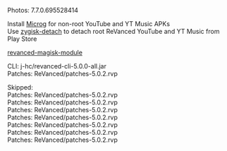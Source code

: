 Photos: 7.7.0.695528414  

Install [Microg](https://github.com/ReVanced/GmsCore/releases) for non-root YouTube and YT Music APKs  
Use [zygisk-detach](https://github.com/j-hc/zygisk-detach) to detach root ReVanced YouTube and YT Music from Play Store  

[revanced-magisk-module](https://github.com/j-hc/revanced-magisk-module)
  
CLI: j-hc/revanced-cli-5.0.0-all.jar  
Patches: ReVanced/patches-5.0.2.rvp    

Skipped:  
Patches: ReVanced/patches-5.0.2.rvp    
Patches: ReVanced/patches-5.0.2.rvp    
Patches: ReVanced/patches-5.0.2.rvp    
Patches: ReVanced/patches-5.0.2.rvp    
Patches: ReVanced/patches-5.0.2.rvp    
Patches: ReVanced/patches-5.0.2.rvp    
Patches: ReVanced/patches-5.0.2.rvp                
